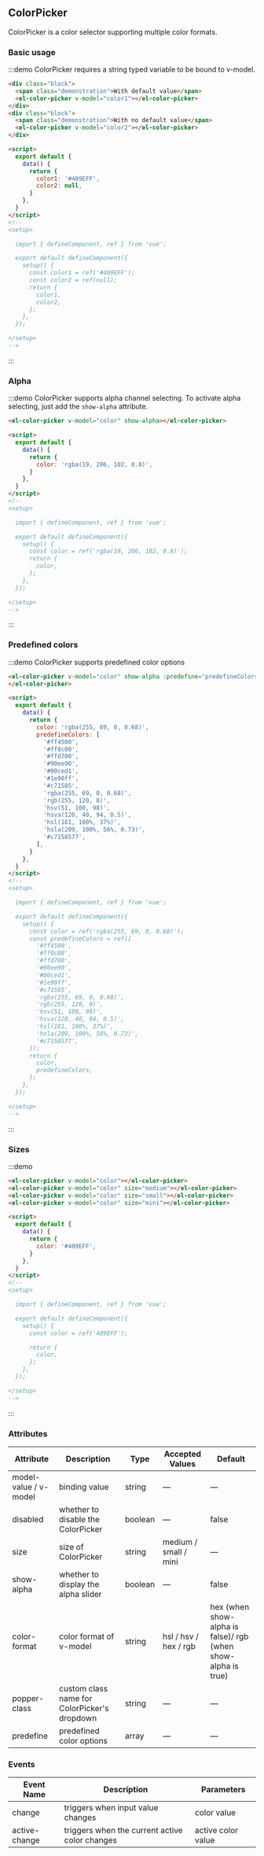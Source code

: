 ## ColorPicker

ColorPicker is a color selector supporting multiple color formats.

### Basic usage

:::demo ColorPicker requires a string typed variable to be bound to v-model.

```html
<div class="block">
  <span class="demonstration">With default value</span>
  <el-color-picker v-model="color1"></el-color-picker>
</div>
<div class="block">
  <span class="demonstration">With no default value</span>
  <el-color-picker v-model="color2"></el-color-picker>
</div>

<script>
  export default {
    data() {
      return {
        color1: '#409EFF',
        color2: null,
      }
    },
  }
</script>
<!--
<setup>

  import { defineComponent, ref } from 'vue';

  export default defineComponent({
    setup() {
      const color1 = ref('#409EFF');
      const color2 = ref(null);
      return {
        color1,
        color2,
      };
    },
  });

</setup>
-->
```

:::

### Alpha

:::demo ColorPicker supports alpha channel selecting. To activate alpha selecting, just add the `show-alpha` attribute.

```html
<el-color-picker v-model="color" show-alpha></el-color-picker>

<script>
  export default {
    data() {
      return {
        color: 'rgba(19, 206, 102, 0.8)',
      }
    },
  }
</script>
<!--
<setup>

  import { defineComponent, ref } from 'vue';

  export default defineComponent({
    setup() {
      const color = ref('rgba(19, 206, 102, 0.8)');
      return {
        color,
      };
    },
  });

</setup>
-->
```

:::

### Predefined colors

:::demo ColorPicker supports predefined color options

```html
<el-color-picker v-model="color" show-alpha :predefine="predefineColors">
</el-color-picker>

<script>
  export default {
    data() {
      return {
        color: 'rgba(255, 69, 0, 0.68)',
        predefineColors: [
          '#ff4500',
          '#ff8c00',
          '#ffd700',
          '#90ee90',
          '#00ced1',
          '#1e90ff',
          '#c71585',
          'rgba(255, 69, 0, 0.68)',
          'rgb(255, 120, 0)',
          'hsv(51, 100, 98)',
          'hsva(120, 40, 94, 0.5)',
          'hsl(181, 100%, 37%)',
          'hsla(209, 100%, 56%, 0.73)',
          '#c7158577',
        ],
      }
    },
  }
</script>
<!--
<setup>

  import { defineComponent, ref } from 'vue';

  export default defineComponent({
    setup() {
      const color = ref('rgba(255, 69, 0, 0.68)');
      const predefineColors = ref([
        '#ff4500',
        '#ff8c00',
        '#ffd700',
        '#90ee90',
        '#00ced1',
        '#1e90ff',
        '#c71585',
        'rgba(255, 69, 0, 0.68)',
        'rgb(255, 120, 0)',
        'hsv(51, 100, 98)',
        'hsva(120, 40, 94, 0.5)',
        'hsl(181, 100%, 37%)',
        'hsla(209, 100%, 56%, 0.73)',
        '#c7158577',
      ]);
      return {
        color,
        predefineColors,
      };
    },
  });

</setup>
-->
```

:::

### Sizes

:::demo

```html
<el-color-picker v-model="color"></el-color-picker>
<el-color-picker v-model="color" size="medium"></el-color-picker>
<el-color-picker v-model="color" size="small"></el-color-picker>
<el-color-picker v-model="color" size="mini"></el-color-picker>

<script>
  export default {
    data() {
      return {
        color: '#409EFF',
      }
    },
  }
</script>
<!--
<setup>

  import { defineComponent, ref } from 'vue';

  export default defineComponent({
    setup() {
      const color = ref('409EFF');

      return {
        color,
      };
    },
  });

</setup>
-->
```

:::

### Attributes

| Attribute             | Description                                  | Type    | Accepted Values       | Default                                                       |
| --------------------- | -------------------------------------------- | ------- | --------------------- | ------------------------------------------------------------- |
| model-value / v-model | binding value                                | string  | —                     | —                                                             |
| disabled              | whether to disable the ColorPicker           | boolean | —                     | false                                                         |
| size                  | size of ColorPicker                          | string  | medium / small / mini | —                                                             |
| show-alpha            | whether to display the alpha slider          | boolean | —                     | false                                                         |
| color-format          | color format of v-model                      | string  | hsl / hsv / hex / rgb | hex (when show-alpha is false)/ rgb (when show-alpha is true) |
| popper-class          | custom class name for ColorPicker's dropdown | string  | —                     | —                                                             |
| predefine             | predefined color options                     | array   | —                     | —                                                             |

### Events

| Event Name    | Description                                    | Parameters         |
| ------------- | ---------------------------------------------- | ------------------ |
| change        | triggers when input value changes              | color value        |
| active-change | triggers when the current active color changes | active color value |
